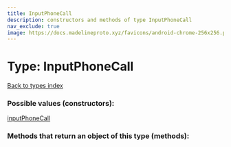 ```yaml
---
title: InputPhoneCall
description: constructors and methods of type InputPhoneCall
nav_exclude: true
image: https://docs.madelineproto.xyz/favicons/android-chrome-256x256.png
---
```

# Type: InputPhoneCall
[Back to types index](index.html)



### Possible values (constructors):

[inputPhoneCall](/API_docs/constructors/inputPhoneCall.html)  



### Methods that return an object of this type (methods):



